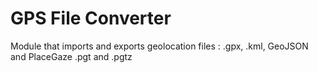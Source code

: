 # GPS File Converter

Module that imports and exports geolocation files : .gpx, .kml, GeoJSON and PlaceGaze .pgt and .pgtz